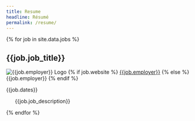 ```yaml
---
title: Resume
headline: Résumé
permalink: /resume/
---
```

<section class="resume--items">
  {% for job in site.data.jobs %}
    <div class="card">
      <div class="resume--content">
        <h2>{{job.job_title}}</h2>
        <p>
          <img
            src="{{site.baseurl}}/assets/images/resume/1x/{{job.image}}.jpg .jpg"
            srcset="{{site.baseurl}}/assets/images/resume/1x/{{job.image}}.jpg 1x,
              {{site.baseurl}}/assets/images/resume/2x/{{job.image}}.jpg  2x"
            alt="{{job.employer}} Logo" />
          {% if job.website %}
            <a href="{{job.website}}">{{job.employer}}</a>
            {% else %}
             <span>{{job.employer}}</span>
          {% endif %}
        </p>
        <p>{{job.dates}}</p>
        <ul>{{job.job_description}}</ul>
      </div>
    </div> 
  {% endfor %}
</section>
